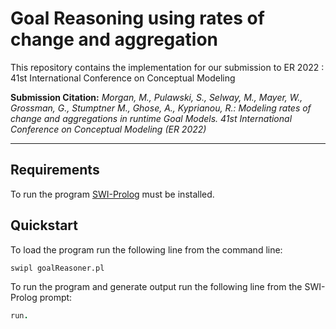 # Goal Reasoning using rates of change and aggregation

This repository contains the implementation for our submission to ER 2022 : 41st International Conference on Conceptual Modeling

**Submission Citation:** _Morgan, M., Pulawski, S., Selway, M., Mayer, W., Grossman, G., Stumptner M., Ghose, A., Kyprianou, R.: Modeling rates of change and aggregations in runtime Goal Models. 41st International Conference on Conceptual Modeling (ER 2022)_ 

---

## Requirements

To run the program [SWI-Prolog](https://www.swi-prolog.org/) must be installed.

## Quickstart

To load the program run the following line from the command line:

```
swipl goalReasoner.pl
```

To run the program and generate output run the following line from the SWI-Prolog prompt:

```prolog
run.
```
